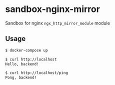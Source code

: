 # sandbox-nginx-mirror

Sandbox for nginx `ngx_http_mirror_module` module

## Usage

```sh
$ docker-compose up

$ curl http://localhost
Hello, backend!

$ curl http://localhost/ping
Pong, backend!
```
